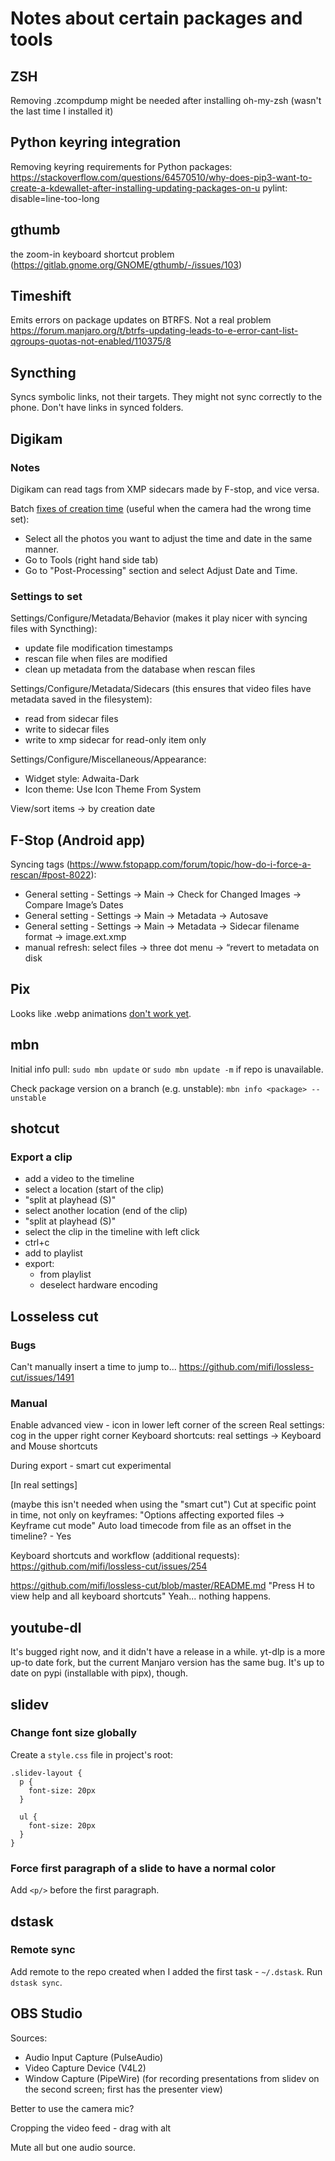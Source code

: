Notes about certain packages and tools
======================================

## ZSH
Removing .zcompdump might be needed after installing oh-my-zsh (wasn't the last time I installed it)

## Python keyring integration
Removing keyring requirements for Python packages: https://stackoverflow.com/questions/64570510/why-does-pip3-want-to-create-a-kdewallet-after-installing-updating-packages-on-u pylint: disable=line-too-long

## gthumb
the zoom-in keyboard shortcut problem (https://gitlab.gnome.org/GNOME/gthumb/-/issues/103)

## Timeshift
Emits errors on package updates on BTRFS. Not a real problem
https://forum.manjaro.org/t/btrfs-updating-leads-to-e-error-cant-list-qgroups-quotas-not-enabled/110375/8

## Syncthing
Syncs symbolic links, not their targets.
They might not sync correctly to the phone.
Don't have links in synced folders.

## Digikam

### Notes
Digikam can read tags from XMP sidecars made by F-stop, and vice versa.

Batch [fixes of creation time](https://www.reddit.com/r/kde/comments/qdlk14/comment/hlb35js/?utm_source=share&utm_medium=web2x&context=3)
(useful when the camera had the wrong time set):
- Select all the photos you want to adjust the time and date in the same manner.
- Go to Tools (right hand side tab)
- Go to "Post-Processing" section and select Adjust Date and Time.

### Settings to set
Settings/Configure/Metadata/Behavior (makes it play nicer with syncing files with Syncthing):
- update file modification timestamps
- rescan file when files are modified
- clean up metadata from the database when rescan files

Settings/Configure/Metadata/Sidecars (this ensures that video files have metadata saved in the filesystem):
- read from sidecar files
- write to sidecar files
- write to xmp sidecar for read-only item only

Settings/Configure/Miscellaneous/Appearance:
- Widget style: Adwaita-Dark
- Icon theme: Use Icon Theme From System

View/sort items -> by creation date

## F-Stop (Android app)

Syncing tags (https://www.fstopapp.com/forum/topic/how-do-i-force-a-rescan/#post-8022):
- General setting - Settings -> Main -> Check for Changed Images -> Compare Image’s Dates
- General setting - Settings -> Main -> Metadata -> Autosave
- General setting - Settings -> Main -> Metadata -> Sidecar filename format -> image.ext.xmp
- manual refresh: select files -> three dot menu -> “revert to metadata on disk

## Pix

Looks like .webp animations [don't work yet](https://github.com/linuxmint/pix/issues/151#issuecomment-1462024306).

## mbn

Initial info pull: `sudo mbn update` or `sudo mbn update -m` if repo is unavailable.

Check package version on a branch (e.g. unstable): `mbn info <package> --unstable`

## shotcut

### Export a clip
- add a video to the timeline
- select a location (start of the clip)
- "split at playhead (S)"
- select another location (end of the clip)
- "split at playhead (S)"
- select the clip in the timeline with left click
- ctrl+c
- add to playlist
- export:
  - from playlist
  - deselect hardware encoding

## Losseless cut

### Bugs
Can't manually insert a time to jump to...
https://github.com/mifi/lossless-cut/issues/1491

### Manual
Enable advanced view - icon in lower left corner of the screen
Real settings: cog in the upper right corner
Keyboard shortcuts: real settings -> Keyboard and Mouse shortcuts

During export - smart cut experimental

[In real settings]

(maybe this isn't needed when using the "smart cut")
Cut at specific point in time, not only on keyframes: "Options affecting exported files -> Keyframe cut mode"
Auto load timecode from file as an offset in the timeline? - Yes

Keyboard shortcuts and workflow (additional requests):
https://github.com/mifi/lossless-cut/issues/254

https://github.com/mifi/lossless-cut/blob/master/README.md
"Press H to view help and all keyboard shortcuts"
Yeah... nothing happens.

## youtube-dl

It's bugged right now, and it didn't have a release in a while.
yt-dlp is a more up-to date fork, but the current Manjaro version has the same bug.
It's up to date on pypi (installable with pipx), though.

## slidev

### Change font size globally
Create a `style.css` file in project's root:

```
.slidev-layout {
  p {
    font-size: 20px
  }

  ul {
    font-size: 20px
  }
}
```

### Force first paragraph of a slide to have a normal color

Add `<p/>` before the first paragraph.

## dstask

### Remote sync
Add remote to the repo created when I added the first task - `~/.dstask`.
Run `dstask sync`.

## OBS Studio

Sources:
- Audio Input Capture (PulseAudio)
- Video Capture Device (V4L2)
- Window Capture (PipeWire) (for recording presentations from slidev on the second screen; first has the presenter view)

Better to use the camera mic?

Cropping the video feed - drag with alt

Mute all but one audio source.
